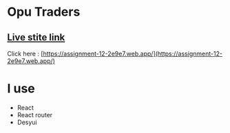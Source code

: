 # Opu Traders

## [Live stite link](https://assignment-12-2e9e7.web.app/)
Click here : [https://assignment-12-2e9e7.web.app/](https://assignment-12-2e9e7.web.app/)

# I use
- React
- React router
- Desyui